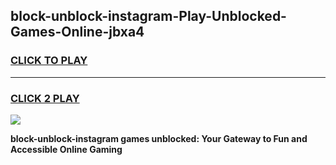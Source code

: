 
## block-unblock-instagram-Play-Unblocked-Games-Online-jbxa4
<h3>
<a href="https://premium76.site?title=block-unblock-instagram&ref=25A">CLICK TO PLAY</a></h3>
<hr>

<h3>
<a href="https://premium76.site?title=block-unblock-instagram&ref=25A">CLICK 2 PLAY</a>
  
</h3>

<a href="https://premium76.site?title=block-unblock-instagram&ref=25A"><img src="https://clearcache.store/games.png"></a>


**block-unblock-instagram games unblocked: Your Gateway to Fun and Accessible Online Gaming**

